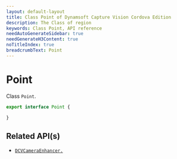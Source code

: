 ```yaml
---
layout: default-layout
title: Class Point of Dynamsoft Capture Vision Cordova Edition
description: The Class of region
keywords: Class Point, API reference
needAutoGenerateSidebar: true
needGenerateH3Content: true
noTitleIndex: true
breadcrumbText: Point
---
```


# Point

Class `Point`.

```js
export interface Point {

}
```

## Related API(s)

- [`DCVCameraEnhancer.`](camera-enhancer.md#setscanregion)
